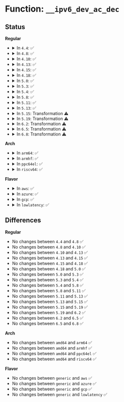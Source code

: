 # Function: <code>__ipv6_dev_ac_dec</code>

## Status
<b>Regular</b>
<ul>
<li>
<details>
<summary>In <code>4.4</code>: ✅</summary>

```c
int __ipv6_dev_ac_dec(struct inet6_dev *idev, const struct in6_addr *addr);
```

**Collision:** Unique Global

**Inline:** No

**Transformation:** False

**Instances:**

```
In net/ipv6/anycast.c (ffffffff817c3ff0)
Location: net/ipv6/anycast.c:300
Inline: False
Direct callers:
  - net/ipv6/anycast.c:ipv6_sock_ac_drop
  - net/ipv6/anycast.c:ipv6_sock_ac_close
  - net/ipv6/addrconf.c:addrconf_leave_anycast
```
**Symbols:**

```
ffffffff817c3ff0-ffffffff817c411f: __ipv6_dev_ac_dec (STB_GLOBAL)
```
</details>
</li>
<li>
<details>
<summary>In <code>4.8</code>: ✅</summary>

```c
int __ipv6_dev_ac_dec(struct inet6_dev *idev, const struct in6_addr *addr);
```

**Collision:** Unique Global

**Inline:** No

**Transformation:** False

**Instances:**

```
In net/ipv6/anycast.c (ffffffff818310a0)
Location: net/ipv6/anycast.c:300
Inline: False
Direct callers:
  - net/ipv6/anycast.c:ipv6_sock_ac_close
  - net/ipv6/anycast.c:ipv6_sock_ac_drop
  - net/ipv6/addrconf.c:addrconf_leave_anycast
```
**Symbols:**

```
ffffffff818310a0-ffffffff818311cf: __ipv6_dev_ac_dec (STB_GLOBAL)
```
</details>
</li>
<li>
<details>
<summary>In <code>4.10</code>: ✅</summary>

```c
int __ipv6_dev_ac_dec(struct inet6_dev *idev, const struct in6_addr *addr);
```

**Collision:** Unique Global

**Inline:** No

**Transformation:** False

**Instances:**

```
In net/ipv6/anycast.c (ffffffff81862b10)
Location: net/ipv6/anycast.c:300
Inline: False
Direct callers:
  - net/ipv6/anycast.c:ipv6_sock_ac_close
  - net/ipv6/anycast.c:ipv6_sock_ac_drop
  - net/ipv6/addrconf.c:addrconf_leave_anycast
```
**Symbols:**

```
ffffffff81862b10-ffffffff81862c3f: __ipv6_dev_ac_dec (STB_GLOBAL)
```
</details>
</li>
<li>
<details>
<summary>In <code>4.13</code>: ✅</summary>

```c
int __ipv6_dev_ac_dec(struct inet6_dev *idev, const struct in6_addr *addr);
```

**Collision:** Unique Global

**Inline:** No

**Transformation:** False

**Instances:**

```
In net/ipv6/anycast.c (ffffffff818872a0)
Location: net/ipv6/anycast.c:300
Inline: False
Direct callers:
  - net/ipv6/anycast.c:ipv6_sock_ac_close
  - net/ipv6/anycast.c:ipv6_sock_ac_drop
  - net/ipv6/addrconf.c:addrconf_leave_anycast
```
**Symbols:**

```
ffffffff818872a0-ffffffff81887404: __ipv6_dev_ac_dec (STB_GLOBAL)
```
</details>
</li>
<li>
<details>
<summary>In <code>4.15</code>: ✅</summary>

```c
int __ipv6_dev_ac_dec(struct inet6_dev *idev, const struct in6_addr *addr);
```

**Collision:** Unique Global

**Inline:** No

**Transformation:** False

**Instances:**

```
In net/ipv6/anycast.c (ffffffff819084d0)
Location: net/ipv6/anycast.c:300
Inline: False
Direct callers:
  - net/ipv6/anycast.c:ipv6_sock_ac_close
  - net/ipv6/anycast.c:ipv6_sock_ac_drop
  - net/ipv6/addrconf.c:addrconf_leave_anycast
```
**Symbols:**

```
ffffffff819084d0-ffffffff81908634: __ipv6_dev_ac_dec (STB_GLOBAL)
```
</details>
</li>
<li>
<details>
<summary>In <code>4.18</code>: ✅</summary>

```c
int __ipv6_dev_ac_dec(struct inet6_dev *idev, const struct in6_addr *addr);
```

**Collision:** Unique Global

**Inline:** No

**Transformation:** False

**Instances:**

```
In net/ipv6/anycast.c (ffffffff8195f700)
Location: net/ipv6/anycast.c:302
Inline: False
Direct callers:
  - net/ipv6/anycast.c:ipv6_sock_ac_close
  - net/ipv6/anycast.c:ipv6_sock_ac_drop
  - net/ipv6/addrconf.c:addrconf_leave_anycast
```
**Symbols:**

```
ffffffff8195f700-ffffffff8195f838: __ipv6_dev_ac_dec (STB_GLOBAL)
```
</details>
</li>
<li>
<details>
<summary>In <code>5.0</code>: ✅</summary>

```c
int __ipv6_dev_ac_dec(struct inet6_dev *idev, const struct in6_addr *addr);
```

**Collision:** Unique Global

**Inline:** No

**Transformation:** False

**Instances:**

```
In net/ipv6/anycast.c (ffffffff81994350)
Location: net/ipv6/anycast.c:342
Inline: False
Direct callers:
  - net/ipv6/anycast.c:ipv6_sock_ac_close
  - net/ipv6/anycast.c:ipv6_sock_ac_drop
  - net/ipv6/addrconf.c:addrconf_leave_anycast
```
**Symbols:**

```
ffffffff81994350-ffffffff81994493: __ipv6_dev_ac_dec (STB_GLOBAL)
```
</details>
</li>
<li>
<details>
<summary>In <code>5.3</code>: ✅</summary>

```c
int __ipv6_dev_ac_dec(struct inet6_dev *idev, const struct in6_addr *addr);
```

**Collision:** Unique Global

**Inline:** No

**Transformation:** False

**Instances:**

```
In net/ipv6/anycast.c (ffffffff819ffe50)
Location: net/ipv6/anycast.c:338
Inline: False
Direct callers:
  - net/ipv6/anycast.c:ipv6_sock_ac_close
  - net/ipv6/anycast.c:ipv6_sock_ac_drop
  - net/ipv6/addrconf.c:addrconf_leave_anycast
```
**Symbols:**

```
ffffffff819ffe50-ffffffff819fff85: __ipv6_dev_ac_dec (STB_GLOBAL)
```
</details>
</li>
<li>
<details>
<summary>In <code>5.4</code>: ✅</summary>

```c
int __ipv6_dev_ac_dec(struct inet6_dev *idev, const struct in6_addr *addr);
```

**Collision:** Unique Global

**Inline:** No

**Transformation:** False

**Instances:**

```
In net/ipv6/anycast.c (ffffffff81a36a30)
Location: net/ipv6/anycast.c:338
Inline: False
Direct callers:
  - net/ipv6/anycast.c:ipv6_sock_ac_close
  - net/ipv6/anycast.c:ipv6_sock_ac_drop
  - net/ipv6/addrconf.c:addrconf_leave_anycast
```
**Symbols:**

```
ffffffff81a36a30-ffffffff81a36b65: __ipv6_dev_ac_dec (STB_GLOBAL)
```
</details>
</li>
<li>
<details>
<summary>In <code>5.8</code>: ✅</summary>

```c
int __ipv6_dev_ac_dec(struct inet6_dev *idev, const struct in6_addr *addr);
```

**Collision:** Unique Global

**Inline:** No

**Transformation:** False

**Instances:**

```
In net/ipv6/anycast.c (ffffffff81b2bbc0)
Location: net/ipv6/anycast.c:345
Inline: False
Direct callers:
  - net/ipv6/anycast.c:__ipv6_sock_ac_close
  - net/ipv6/anycast.c:ipv6_sock_ac_drop
  - net/ipv6/addrconf.c:addrconf_leave_anycast
```
**Symbols:**

```
ffffffff81b2bbc0-ffffffff81b2bd38: __ipv6_dev_ac_dec (STB_GLOBAL)
```
</details>
</li>
<li>
<details>
<summary>In <code>5.11</code>: ✅</summary>

```c
int __ipv6_dev_ac_dec(struct inet6_dev *idev, const struct in6_addr *addr);
```

**Collision:** Unique Global

**Inline:** No

**Transformation:** False

**Instances:**

```
In net/ipv6/anycast.c (ffffffff81b3a5e0)
Location: net/ipv6/anycast.c:345
Inline: False
Direct callers:
  - net/ipv6/anycast.c:__ipv6_sock_ac_close
  - net/ipv6/anycast.c:ipv6_sock_ac_drop
  - net/ipv6/addrconf.c:addrconf_leave_anycast
```
**Symbols:**

```
ffffffff81b3a5e0-ffffffff81b3a758: __ipv6_dev_ac_dec (STB_GLOBAL)
```
</details>
</li>
<li>
<details>
<summary>In <code>5.13</code>: ✅</summary>

```c
int __ipv6_dev_ac_dec(struct inet6_dev *idev, const struct in6_addr *addr);
```

**Collision:** Unique Global

**Inline:** No

**Transformation:** False

**Instances:**

```
In net/ipv6/anycast.c (ffffffff81b282c0)
Location: net/ipv6/anycast.c:345
Inline: False
Direct callers:
  - net/ipv6/anycast.c:__ipv6_sock_ac_close
  - net/ipv6/anycast.c:ipv6_sock_ac_drop
  - net/ipv6/addrconf.c:addrconf_leave_anycast
```
**Symbols:**

```
ffffffff81b282c0-ffffffff81b28438: __ipv6_dev_ac_dec (STB_GLOBAL)
```
</details>
</li>
<li>
<details>
<summary>In <code>5.15</code>: Transformation ⚠️</summary>

```c
int __ipv6_dev_ac_dec(struct inet6_dev *idev, const struct in6_addr *addr);
```

**Collision:** Unique Global

**Inline:** No

**Transformation:** True

**Instances:**

```
In net/ipv6/anycast.c (0)
Location: net/ipv6/anycast.c:345
Inline: False
Direct callers:
  - net/ipv6/anycast.c:__ipv6_sock_ac_close
  - net/ipv6/anycast.c:ipv6_sock_ac_drop
  - net/ipv6/addrconf.c:addrconf_leave_anycast
```
**Symbols:**

```
ffffffff81d3f219-ffffffff81d3f22e: __ipv6_dev_ac_dec.cold (STB_LOCAL)
ffffffff81bee220-ffffffff81bee3a7: __ipv6_dev_ac_dec (STB_GLOBAL)
```
</details>
</li>
<li>
<details>
<summary>In <code>5.19</code>: Transformation ⚠️</summary>

```c
int __ipv6_dev_ac_dec(struct inet6_dev *idev, const struct in6_addr *addr);
```

**Collision:** Unique Global

**Inline:** No

**Transformation:** True

**Instances:**

```
In net/ipv6/anycast.c (0)
Location: net/ipv6/anycast.c:345
Inline: False
Direct callers:
  - net/ipv6/anycast.c:__ipv6_sock_ac_close
  - net/ipv6/anycast.c:ipv6_sock_ac_drop
  - net/ipv6/addrconf.c:addrconf_leave_anycast
```
**Symbols:**

```
ffffffff81f0bb64-ffffffff81f0bb78: __ipv6_dev_ac_dec.cold (STB_LOCAL)
ffffffff81d86790-ffffffff81d8690d: __ipv6_dev_ac_dec (STB_GLOBAL)
```
</details>
</li>
<li>
<details>
<summary>In <code>6.2</code>: Transformation ⚠️</summary>

```c
int __ipv6_dev_ac_dec(struct inet6_dev *idev, const struct in6_addr *addr);
```

**Collision:** Unique Global

**Inline:** No

**Transformation:** True

**Instances:**

```
In net/ipv6/anycast.c (0)
Location: net/ipv6/anycast.c:345
Inline: False
Direct callers:
  - net/ipv6/anycast.c:__ipv6_sock_ac_close
  - net/ipv6/anycast.c:ipv6_sock_ac_drop
  - net/ipv6/addrconf.c:addrconf_leave_anycast
```
**Symbols:**

```
ffffffff820b3364-ffffffff820b3378: __ipv6_dev_ac_dec.cold (STB_LOCAL)
ffffffff81f54300-ffffffff81f5447d: __ipv6_dev_ac_dec (STB_GLOBAL)
```
</details>
</li>
<li>
<details>
<summary>In <code>6.5</code>: Transformation ⚠️</summary>

```c
int __ipv6_dev_ac_dec(struct inet6_dev *idev, const struct in6_addr *addr);
```

**Collision:** Unique Global

**Inline:** No

**Transformation:** True

**Instances:**

```
In net/ipv6/anycast.c (0)
Location: net/ipv6/anycast.c:345
Inline: False
Direct callers:
  - net/ipv6/anycast.c:__ipv6_sock_ac_close
  - net/ipv6/anycast.c:ipv6_sock_ac_drop
  - net/ipv6/addrconf.c:dev_forward_change
```
**Symbols:**

```
ffffffff82134512-ffffffff82134526: __ipv6_dev_ac_dec.cold (STB_LOCAL)
ffffffff81fb3d00-ffffffff81fb3e7d: __ipv6_dev_ac_dec (STB_GLOBAL)
```
</details>
</li>
<li>
<details>
<summary>In <code>6.8</code>: Transformation ⚠️</summary>

```c
int __ipv6_dev_ac_dec(struct inet6_dev *idev, const struct in6_addr *addr);
```

**Collision:** Unique Global

**Inline:** No

**Transformation:** True

**Instances:**

```
In net/ipv6/anycast.c (0)
Location: net/ipv6/anycast.c:345
Inline: False
Direct callers:
  - net/ipv6/anycast.c:__ipv6_sock_ac_close
  - net/ipv6/anycast.c:ipv6_sock_ac_drop
  - net/ipv6/addrconf.c:dev_forward_change
```
**Symbols:**

```
ffffffff822160db-ffffffff822160ef: __ipv6_dev_ac_dec.cold (STB_LOCAL)
ffffffff820815b0-ffffffff8208172d: __ipv6_dev_ac_dec (STB_GLOBAL)
```
</details>
</li>
</ul>
<b>Arch</b>
<ul>
<li>
<details>
<summary>In <code>arm64</code>: ✅</summary>

```c
int __ipv6_dev_ac_dec(struct inet6_dev *idev, const struct in6_addr *addr);
```

**Collision:** Unique Global

**Inline:** No

**Transformation:** False

**Instances:**

```
In net/ipv6/anycast.c (ffff800010cf7638)
Location: net/ipv6/anycast.c:338
Inline: False
Direct callers:
  - net/ipv6/anycast.c:ipv6_sock_ac_close
  - net/ipv6/anycast.c:ipv6_sock_ac_drop
  - net/ipv6/addrconf.c:addrconf_leave_anycast
```
**Symbols:**

```
ffff800010cf7638-ffff800010cf77f8: __ipv6_dev_ac_dec (STB_GLOBAL)
```
</details>
</li>
<li>
<details>
<summary>In <code>armhf</code>: ✅</summary>

```c
int __ipv6_dev_ac_dec(struct inet6_dev *idev, const struct in6_addr *addr);
```

**Collision:** Unique Global

**Inline:** No

**Transformation:** False

**Instances:**

```
In net/ipv6/anycast.c (c0dfdcd0)
Location: net/ipv6/anycast.c:338
Inline: False
Direct callers:
  - net/ipv6/anycast.c:ipv6_sock_ac_close
  - net/ipv6/anycast.c:ipv6_sock_ac_drop
  - net/ipv6/addrconf.c:addrconf_leave_anycast
```
**Symbols:**

```
c0dfdcd0-c0dfde34: __ipv6_dev_ac_dec (STB_GLOBAL)
```
</details>
</li>
<li>
<details>
<summary>In <code>ppc64el</code>: ✅</summary>

```c
int __ipv6_dev_ac_dec(struct inet6_dev *idev, const struct in6_addr *addr);
```

**Collision:** Unique Global

**Inline:** No

**Transformation:** False

**Instances:**

```
In net/ipv6/anycast.c (c000000000e1dff0)
Location: net/ipv6/anycast.c:338
Inline: False
Direct callers:
  - net/ipv6/anycast.c:ipv6_sock_ac_close
  - net/ipv6/anycast.c:ipv6_sock_ac_drop
  - net/ipv6/addrconf.c:addrconf_leave_anycast
```
**Symbols:**

```
c000000000e1dff0-c000000000e1e1a0: __ipv6_dev_ac_dec (STB_GLOBAL)
```
</details>
</li>
<li>
<details>
<summary>In <code>riscv64</code>: ✅</summary>

```c
int __ipv6_dev_ac_dec(struct inet6_dev *idev, const struct in6_addr *addr);
```

**Collision:** Unique Global

**Inline:** No

**Transformation:** False

**Instances:**

```
In net/ipv6/anycast.c (ffffffe0008429e8)
Location: net/ipv6/anycast.c:338
Inline: False
Direct callers:
  - net/ipv6/anycast.c:ipv6_sock_ac_close
  - net/ipv6/anycast.c:ipv6_sock_ac_drop
  - net/ipv6/addrconf.c:addrconf_leave_anycast
```
**Symbols:**

```
ffffffe0008429e8-ffffffe000842b3a: __ipv6_dev_ac_dec (STB_GLOBAL)
```
</details>
</li>
</ul>
<b>Flavor</b>
<ul>
<li>
<details>
<summary>In <code>aws</code>: ✅</summary>

```c
int __ipv6_dev_ac_dec(struct inet6_dev *idev, const struct in6_addr *addr);
```

**Collision:** Unique Global

**Inline:** No

**Transformation:** False

**Instances:**

```
In net/ipv6/anycast.c (ffffffff819d60c0)
Location: net/ipv6/anycast.c:338
Inline: False
Direct callers:
  - net/ipv6/anycast.c:ipv6_sock_ac_close
  - net/ipv6/anycast.c:ipv6_sock_ac_drop
  - net/ipv6/addrconf.c:addrconf_leave_anycast
```
**Symbols:**

```
ffffffff819d60c0-ffffffff819d61f5: __ipv6_dev_ac_dec (STB_GLOBAL)
```
</details>
</li>
<li>
<details>
<summary>In <code>azure</code>: ✅</summary>

```c
int __ipv6_dev_ac_dec(struct inet6_dev *idev, const struct in6_addr *addr);
```

**Collision:** Unique Global

**Inline:** No

**Transformation:** False

**Instances:**

```
In net/ipv6/anycast.c (ffffffff81992e80)
Location: net/ipv6/anycast.c:338
Inline: False
Direct callers:
  - net/ipv6/anycast.c:ipv6_sock_ac_close
  - net/ipv6/anycast.c:ipv6_sock_ac_drop
  - net/ipv6/addrconf.c:addrconf_leave_anycast
```
**Symbols:**

```
ffffffff81992e80-ffffffff81992fb5: __ipv6_dev_ac_dec (STB_GLOBAL)
```
</details>
</li>
<li>
<details>
<summary>In <code>gcp</code>: ✅</summary>

```c
int __ipv6_dev_ac_dec(struct inet6_dev *idev, const struct in6_addr *addr);
```

**Collision:** Unique Global

**Inline:** No

**Transformation:** False

**Instances:**

```
In net/ipv6/anycast.c (ffffffff81a40b40)
Location: net/ipv6/anycast.c:338
Inline: False
Direct callers:
  - net/ipv6/anycast.c:ipv6_sock_ac_close
  - net/ipv6/anycast.c:ipv6_sock_ac_drop
  - net/ipv6/addrconf.c:addrconf_leave_anycast
```
**Symbols:**

```
ffffffff81a40b40-ffffffff81a40c75: __ipv6_dev_ac_dec (STB_GLOBAL)
```
</details>
</li>
<li>
<details>
<summary>In <code>lowlatency</code>: ✅</summary>

```c
int __ipv6_dev_ac_dec(struct inet6_dev *idev, const struct in6_addr *addr);
```

**Collision:** Unique Global

**Inline:** No

**Transformation:** False

**Instances:**

```
In net/ipv6/anycast.c (ffffffff81a4c740)
Location: net/ipv6/anycast.c:338
Inline: False
Direct callers:
  - net/ipv6/anycast.c:ipv6_sock_ac_close
  - net/ipv6/anycast.c:ipv6_sock_ac_drop
  - net/ipv6/addrconf.c:addrconf_leave_anycast
```
**Symbols:**

```
ffffffff81a4c740-ffffffff81a4c875: __ipv6_dev_ac_dec (STB_GLOBAL)
```
</details>
</li>
</ul>

## Differences
<b>Regular</b>
<ul>
<li>
No changes between <code>4.4</code> and <code>4.8</code> ✅
</li>
<li>
No changes between <code>4.8</code> and <code>4.10</code> ✅
</li>
<li>
No changes between <code>4.10</code> and <code>4.13</code> ✅
</li>
<li>
No changes between <code>4.13</code> and <code>4.15</code> ✅
</li>
<li>
No changes between <code>4.15</code> and <code>4.18</code> ✅
</li>
<li>
No changes between <code>4.18</code> and <code>5.0</code> ✅
</li>
<li>
No changes between <code>5.0</code> and <code>5.3</code> ✅
</li>
<li>
No changes between <code>5.3</code> and <code>5.4</code> ✅
</li>
<li>
No changes between <code>5.4</code> and <code>5.8</code> ✅
</li>
<li>
No changes between <code>5.8</code> and <code>5.11</code> ✅
</li>
<li>
No changes between <code>5.11</code> and <code>5.13</code> ✅
</li>
<li>
No changes between <code>5.13</code> and <code>5.15</code> ✅
</li>
<li>
No changes between <code>5.15</code> and <code>5.19</code> ✅
</li>
<li>
No changes between <code>5.19</code> and <code>6.2</code> ✅
</li>
<li>
No changes between <code>6.2</code> and <code>6.5</code> ✅
</li>
<li>
No changes between <code>6.5</code> and <code>6.8</code> ✅
</li>
</ul>
<b>Arch</b>
<ul>
<li>
No changes between <code>amd64</code> and <code>arm64</code> ✅
</li>
<li>
No changes between <code>amd64</code> and <code>armhf</code> ✅
</li>
<li>
No changes between <code>amd64</code> and <code>ppc64el</code> ✅
</li>
<li>
No changes between <code>amd64</code> and <code>riscv64</code> ✅
</li>
</ul>
<b>Flavor</b>
<ul>
<li>
No changes between <code>generic</code> and <code>aws</code> ✅
</li>
<li>
No changes between <code>generic</code> and <code>azure</code> ✅
</li>
<li>
No changes between <code>generic</code> and <code>gcp</code> ✅
</li>
<li>
No changes between <code>generic</code> and <code>lowlatency</code> ✅
</li>
</ul>
